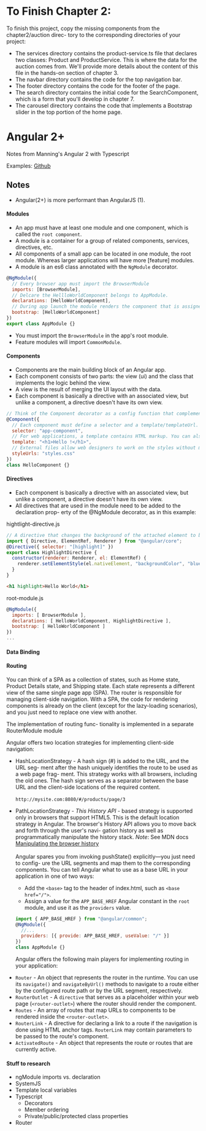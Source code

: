 # To Finish Chapter 2:

To finish this project, copy the missing components from the chapter2/auction direc- tory to the corresponding directories of your project:

- The services directory contains the product-service.ts file that declares two classes: Product and ProductService. This is where the data for the auction comes from. We'll provide more details about the content of this file in the hands-on section of chapter 3.
- The navbar directory contains the code for the top navigation bar.
- The footer directory contains the code for the footer of the page.
- The search directory contains the initial code for the SearchComponent, which is a form that you'll develop in chapter 7.
- The carousel directory contains the code that implements a Bootstrap slider in the top portion of the home page.

# Angular 2+

Notes from Manning's Angular 2 with Typescript

Examples:
[Github](https://github.com/Farata/angular2typescript)

## Notes

- Angular(2+) is more performant than AngularJS (1).

#### Modules

- An app must have at least one module and one component, which is called the `root component`.
- A module is a container for a group of related components, services, directives, etc.
- All components of a small app can be located in one module, the root module. Whereas larger applications will have more [feature] modules.
- A module is an es6 class annotated with the `NgModule` decorator.

```javascript
@NgModule({
  // Every browser app must import the BrowserModule
  imports: [BrowserModule],
  // Delcare the HellloWorldComponent belongs to AppModule.
  declarations: [HelloWorldComponent],
  // During app launch the module renders the component that is assigned to the bootsrap property of NgModule.
  bootstrap: [HelloWorldComponent]
})
export class AppModule {}
```

- You must import the `BrowserModule` in the app's root module.
- Feature modules will import `CommonModule`.

#### Components

- Components are the main building block of an Angular app.
- Each component consists of two parts: the view (ui) and the class that implements the logic behind the view.
- A view is the result of merging the UI layout with the data.
- Each component is basically a directive with an associated view, but unlike a component, a directive doesn't have its own view.

```javascript
// Think of the Component decorator as a config function that complements the class.
@Component({
  // Each component must define a selector and a template/templateUrl.
  selector: "app-component",
  // For web applications, a template contains HTML markup. You can also use another language for rendering native mobile applications provided by third-party frameworks.
  template: "<h1>Hello !</h1>",
  // External files allow web designers to work on the styles without modifying the application code.
  styleUrls: "styles.css"
})
class HelloComponent {}
```

#### Directives

- Each component is basically a directive with an associated view, but unlike a component, a directive doesn't have its own view.
- All directives that are used in the module need to be added to the declaration prop- erty of the @NgModule decorator, as in this example:

hightlight-directive.js

```javascript
// A directive that changes the background of the attached element to blue:
import { Directive, ElementRef, Renderer } from "@angular/core";
@Directive({ selector: "[highlight]" })
export class HighlightDirective {
  constructor(renderer: Renderer, el: ElementRef) {
    renderer.setElementStyle(el.nativeElement, "backgroundColor", "blue");
  }
}
```

```html
<h1 highlight>Hello World</h1>
```

root-module.js

```javascript
@NgModule({
  imports: [ BrowserModule ],
  declarations: [ HelloWorldComponent, HighlightDirective ],
  bootstrap: [ HelloWorldComponent ]
})
...
```

#### Data Binding

#### Routing

You can think of a SPA as a collection of states, such as Home state, Product Details state, and Shipping state. Each state represents a different view of the same single page app (SPA). The router is responsible for managing client-side navigation. With a SPA, the code for rendering components is already on the client (except for the lazy-loading scenarios), and you just need to replace one view with another.

The implementation of routing func- tionality is implemented in a separate RouterModule module

Angular offers two location strategies for implementing client-side navigation:

- HashLocationStrategy - A hash sign (#) is added to the URL, and the URL seg- ment after the hash uniquely identifies the route to be used as a web page frag- ment. This strategy works with all browsers, including the old ones. The hash sign serves as a separator between the base URL and the client-side locations of the required content. <br><br>`http://mysite.com:8080/#/products/page/3`

- PathLocationStrategy - _This History API_ - based strategy is supported only in browsers that support HTML5. This is the default location strategy in Angular. The browser's History API allows you to move back and forth through the user's navi- gation history as well as programmatically manipulate the history stack. _Note_: See MDN docs [Manipulating the browser history](http://mng.bz/i64G)<br><br>Angular spares you from invoking pushState() explicitly—you just need to config- ure the URL segments and map them to the corresponding components. You can tell Angular what to use as a base URL in your application in one of two ways:

  - Add the `<base>` tag to the header of index.html, such as `<base href="/">`.
  - Assign a value for the `APP_BASE_HREF` Angular constant in the `root` module, and use it as the `providers` value.

  ```javascript
  import { APP_BASE_HREF } from "@angular/common";
  @NgModule({
    //...
    providers: [{ provide: APP_BASE_HREF, useValue: "/" }]
  })
  class AppModule {}
  ```

  Angular offers the following main players for implementing routing in your application:

* `Router` - An object that represents the router in the runtime. You can use its `navigate()` and `navigateByUrl()` methods to navigate to a route either by the configured route path or by the URL segment, respectively.
* `RouterOutlet` - A `directive` that serves as a placeholder within your web page (`<router-outlet>`) where the router should render the component.
* `Routes` - An array of routes that map URLs to components to be rendered inside the `<router-outlet>`.
* `RouterLink` - A directive for declaring a link to a route if the navigation is done using HTML anchor tags. `RouterLink` may contain parameters to be passed to the route's component.
* `ActivatedRoute` - An object that represents the route or routes that are currently active.

#### Stuff to research

- ngModule imports vs. declaration
- SystemJS
- Template local variables
- Typescript
  - Decorators
  - Member ordering
  - Private/public/protected class properties
- Router
